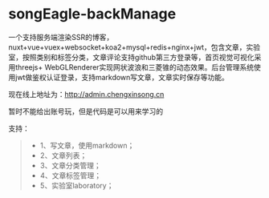 # songEagle-backManage

一个支持服务端渲染SSR的博客，nuxt+vue+vuex+websocket+koa2+mysql+redis+nginx+jwt，包含文章，实验室，按照类别和标签分类，文章评论支持github第三方登录等，首页视觉可视化采用threejs+ WebGLRenderer实现网状波浪和三菱锥的动态效果。后台管理系统使用jwt做鉴权认证登录，支持markdown写文章，文章实时保存等功能。

现在线上地址为：http://admin.chengxinsong.cn

暂时不能给出账号玩，但是代码是可以用来学习的

支持：
> + 1、写文章，使用markdown；
> + 2、文章列表；
> + 3、文章分类管理；
> + 4、文章标签管理；
> + 5、实验室laboratory；




